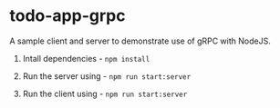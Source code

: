 # todo-app-grpc
A sample client and server to demonstrate use of gRPC with NodeJS.

1. Intall dependencies -  `npm install`

2. Run the server using - `npm run start:server`

3. Run the client using  - `npm run start:server`